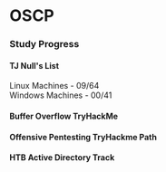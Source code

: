 # OSCP

### Study Progress

#### TJ Null's List
Linux Machines - 09/64  
Windows Machines - 00/41  

#### Buffer Overflow TryHackMe

#### Offensive Pentesting TryHackme Path

#### HTB Active Directory Track
